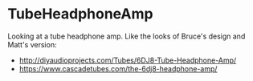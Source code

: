 # TubeHeadphoneAmp
Looking at a tube headphone amp.  Like the looks of Bruce's design and Matt's version:

 * http://diyaudioprojects.com/Tubes/6DJ8-Tube-Headphone-Amp/
 * https://www.cascadetubes.com/the-6dj8-headphone-amp/
